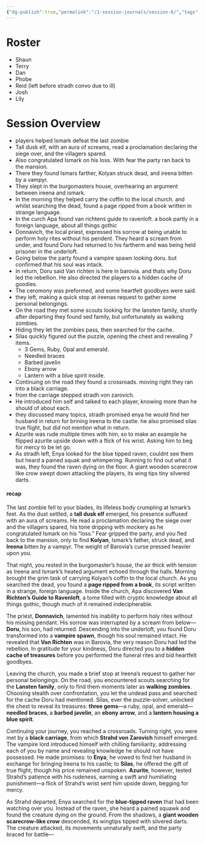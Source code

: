 ```yaml
---
{"dg-publish":true,"permalink":"/1-session-journals/session-6/","tags":["journal"]}
---
```





# Roster 
- Shaun 
- Terry 
- Dan 
- Phobe 
- Reid (left before stradh convo due to ill) 
- Josh 
- Lily 

# Session Overview
- players helped Ismark defeat the last zombie 
- Tall dusk elf, with an aura of screams, read a proclamation declaring the siege over, and the villagers spared. 
- Also congratulated Ismark on his loss. With fear the party ran back to the mansion. 
- There they found Ismars farther, Kolyan struck dead, and ireena bitten by a vampyr. 
- They slept in the burgomasters house, overhearing an argument between ireena and ismark. 
- In the morning they helped carry the coffin to the local church. and whilst searching the dead, found a page ripped from a book written in strange language.
- In the curch Apa found van richtens guide to ravenloft. a book partly in a foreign language, about all things gothic
- Donnavich, the local priest, expressed his sorrow at being unable to perform holy rites without his pendent. They heard a scream from under, and found Doru had returned to his fartherm and was being held prisoner in the underloft. 
- Going below the party found a vampire spawn looking doru. but confirmed that his soul was intack. 
- In return, Doru said Van richten is here in barovia. and thats why Doru led the rebellion. He also directed the players to a hidden cache of goodies. 
- The ceromony was preformed, and some heartfelt goodbyes were said. 
- they left, making a quick stop at ireenas request to gather some personal belongings. 
- On the road they met some scouts looking for the lansten family, shortly after departing they found sed family, but unfortunately as walking zombies. 
- Hiding they let the zombies pass, then searched for the cache. 
- Silas quickly figured out the puzzle, opening the chest and revealing 7 items. 
	- 3 Gems, Ruby, Opal and emerald. 
	- Needled braces 
	- Barbed javelin 
	- Ebony arrow 
	- Lantern with a blue spirit inside. 
- Continuing on the road they found a crossroads. moving right they ran into a black carriage. 
- from the carriage stepped stradh von zarovich. 
- He introduced him self and talked to each player, knowing more than he should of about each. 
- they discussed many topics, stradh promised enya he would find her husband in return for brining ireena to the castle. he also promised silas true flight, but did not mention what in return. 
- Azurite was rude multiple times with him, so to make an example he flipped azurite upside down with a flick of his wrist. Asking him to beg for mercy to be let go. 
- As stradh left, Enya looked for the blue tipped raven, couldnt see them but heard a pained squak and whimpering. Running to find out what it was, they found the raven dying on the floor. A giant wooden scarecrow like crow swept down attacking the players, its wing tips tiny silvered darts. 

#### recap
The last zombie fell to your blades, its lifeless body crumpling at Ismark’s feet. As the dust settled, a **tall dusk elf** emerged, his presence suffused with an aura of screams. He read a proclamation declaring the siege over and the villagers spared, his tone dripping with mockery as he congratulated Ismark on his “loss.” Fear gripped the party, and you fled back to the mansion, only to find **Kolyan**, Ismark’s father, struck dead, and **Ireena** bitten by a vampyr. The weight of Barovia’s curse pressed heavier upon you.

That night, you rested in the burgomaster’s house, the air thick with tension as Ireena and Ismark’s heated argument echoed through the halls. Morning brought the grim task of carrying Kolyan’s coffin to the local church. As you searched the dead, you found a **page ripped from a book**, its script written in a strange, foreign language. Inside the church, Apa discovered **Van Richten’s Guide to Ravenloft**, a tome filled with cryptic knowledge about all things gothic, though much of it remained indecipherable.

The priest, **Donnavich**, lamented his inability to perform holy rites without his missing pendant. His sorrow was interrupted by a scream from below—**Doru**, his son, had returned. Descending into the underloft, you found Doru transformed into a **vampire spawn**, though his soul remained intact. He revealed that **Van Richten** was in Barovia, the very reason Doru had led the rebellion. In gratitude for your kindness, Doru directed you to a **hidden cache of treasures** before you performed the funeral rites and bid heartfelt goodbyes.

Leaving the church, you made a brief stop at Ireena’s request to gather her personal belongings. On the road, you encountered scouts searching for the **Lansten family**, only to find them moments later as **walking zombies**. Choosing stealth over confrontation, you let the undead pass and searched for the cache Doru had mentioned. Silas, ever the puzzle-solver, unlocked the chest to reveal its treasures: **three gems**—a ruby, opal, and emerald—**needled braces**, a **barbed javelin**, an **ebony arrow**, and a **lantern housing a blue spirit**.

Continuing your journey, you reached a crossroads. Turning right, you were met by a **black carriage**, from which **Strahd von Zarovich** himself emerged. The vampire lord introduced himself with chilling familiarity, addressing each of you by name and revealing knowledge he should not have possessed. He made promises: to **Enya**, he vowed to find her husband in exchange for bringing Ireena to his castle; to **Silas**, he offered the gift of true flight, though his price remained unspoken. **Azurite**, however, tested Strahd’s patience with his rudeness, earning a swift and humiliating punishment—a flick of Strahd’s wrist sent him upside down, begging for mercy.

As Strahd departed, Enya searched for the **blue-tipped raven** that had been watching over you. Instead of the raven, she heard a pained squawk and found the creature dying on the ground. From the shadows, a **giant wooden scarecrow-like crow** descended, its wingtips tipped with silvered darts. The creature attacked, its movements unnaturally swift, and the party braced for battle—